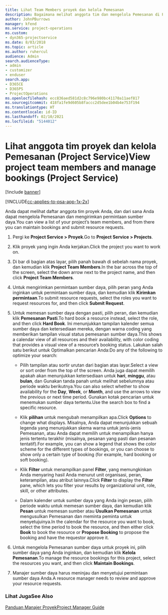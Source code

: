 ```yaml
---
title: Lihat Team Members proyek dan kelola Pemesanan
description: Bagaimana melihat anggota tim dan mengelola Pemesanan di Project Service
author: JohnPBurrows
manager: kfend
ms.service: project-operations
ms.custom:
- dyn365-projectservice
ms.date: 8/03/2018
ms.topic: article
ms.author: ruhercul
audience: Admin
search.audienceType:
- admin
- customizer
- enduser
search.app:
- D365CE
- D365PS
- ProjectOperations
ms.openlocfilehash: ecc836aed581d2c8c796e980bc41170a11aef817
ms.sourcegitcommit: 418fa1fe9d605b8faccc2d5dee1b04b4e753f194
ms.translationtype: HT
ms.contentlocale: id-ID
ms.lasthandoff: 02/10/2021
ms.locfileid: "5144012"
---
```

# <a name="view-project-team-members-and-manage-bookings-project-service"></a><span data-ttu-id="2772e-103">Lihat anggota tim proyek dan kelola Pemesanan (Project Service)</span><span class="sxs-lookup"><span data-stu-id="2772e-103">View project team members and manage bookings (Project Service)</span></span>

[!include [banner](../includes/psa-now-project-operations.md)]

[!INCLUDE[cc-applies-to-psa-app-1x-2x](../includes/cc-applies-to-psa-app-1x-2x.md)]

<span data-ttu-id="2772e-104">Anda dapat melihat daftar anggota tim proyek Anda, dan dari sana Anda dapat mengelola Pemesanan dan mengirimkan permintaan sumber daya.</span><span class="sxs-lookup"><span data-stu-id="2772e-104">You can view a list of your project’s team members, and from there you can maintain bookings and submit resource requests.</span></span>  
  
1.  <span data-ttu-id="2772e-105">Pergi ke **Project Service > Proyek**.</span><span class="sxs-lookup"><span data-stu-id="2772e-105">Go to **Project Service > Projects**.</span></span>  
  
2.  <span data-ttu-id="2772e-106">Klik proyek yang ingin Anda kerjakan.</span><span class="sxs-lookup"><span data-stu-id="2772e-106">Click the project you want to work on.</span></span>  
  
3.  <span data-ttu-id="2772e-107">Di bar di bagian atas layar, pilih panah bawah di sebelah nama proyek, dan kemudian klik **Project Team Members**.</span><span class="sxs-lookup"><span data-stu-id="2772e-107">In the bar across the top of the screen, select the down arrow next to the project name, and then click **Project Team Members**.</span></span>  
  
4.  <span data-ttu-id="2772e-108">Untuk mengirimkan permintaan sumber daya, pilih peran yang Anda inginkan untuk permintaan sumber daya, dan kemudian klik **Kirimkan permintaan**.</span><span class="sxs-lookup"><span data-stu-id="2772e-108">To submit resource requests, select the roles you want to request resources for, and then click **Submit Request**.</span></span>  
  
5.  <span data-ttu-id="2772e-109">Untuk memesan sumber daya dengan pasti, pilih peran, dan kemudian klik **Pemesanan Pasti**.</span><span class="sxs-lookup"><span data-stu-id="2772e-109">To hard book a resource instead, select the role, and then click **Hard Book**.</span></span> <span data-ttu-id="2772e-110">Ini menunjukkan tampilan kalender semua sumber daya dan ketersediaan mereka, dengan warna coding yang memberikan tampilan visual status pemesanan sumber daya.</span><span class="sxs-lookup"><span data-stu-id="2772e-110">This shows a calendar view of all resources and their availability, with color coding that provides a visual view of a resource’s booking status.</span></span> <span data-ttu-id="2772e-111">Lakukan salah satu berikut untuk Optimalkan pencarian Anda:</span><span class="sxs-lookup"><span data-stu-id="2772e-111">Do any of the following to optimize your search:</span></span>  
  
    -   <span data-ttu-id="2772e-112">Pilih tampilan atau sortir urutan dari bagian atas layar.</span><span class="sxs-lookup"><span data-stu-id="2772e-112">Select a view or sort order from the top of the screen.</span></span> <span data-ttu-id="2772e-113">Anda juga dapat memilih apakah akan menunjukkan ketersediaan untuk **hari**, **minggu**, atau **bulan**, dan Gunakan tanda panah untuk melihat sebelumnya atau periode waktu berikutnya.</span><span class="sxs-lookup"><span data-stu-id="2772e-113">You can also select whether to show availability for the **Day**, **Week**, or **Month**, and use the arrows to view the previous or next time period.</span></span> <span data-ttu-id="2772e-114">Gunakan kotak pencarian untuk menemukan sumber daya tertentu.</span><span class="sxs-lookup"><span data-stu-id="2772e-114">Use the search box to find a specific resource.</span></span>  
  
    -   <span data-ttu-id="2772e-115">Klik **pilihan** untuk mengubah menampilkan apa.</span><span class="sxs-lookup"><span data-stu-id="2772e-115">Click **Options** to change what displays.</span></span> <span data-ttu-id="2772e-116">Misalnya, Anda dapat menunjukkan sebuah legenda yang menunjukkan skema warna untuk jenis-jenis Pemesanan, atau Anda dapat memilih untuk menampilkan hanya jenis tertentu terakhir (misalnya, pesanan yang pasti dan pesanan tentatif).</span><span class="sxs-lookup"><span data-stu-id="2772e-116">For example, you can show a legend that shows the color scheme for the different types of bookings, or you can choose to show only a certain type of booking (for example, hard booking or soft booking).</span></span>  
  
    -   <span data-ttu-id="2772e-117">Klik **Filter** untuk menampilkan panel **Filter**, yang memungkinkan Anda menyaring hasil Anda menurut unit organisasi, peran, keterampilan, atau atribut lainnya.</span><span class="sxs-lookup"><span data-stu-id="2772e-117">Click **Filter** to display the **Filter** pane, which lets you filter your results by organizational unit, role, skill, or other attributes.</span></span>  
  
    -   <span data-ttu-id="2772e-118">Dalam kalender untuk sumber daya yang Anda ingin pesan, pilih periode waktu untuk memesan sumber daya, dan kemudian klik **Pesan** untuk memesan sumber atau **Usulkan Pemesanan** untuk mengusulkan Pemesanan dan meminta peminta untuk menyetujuinya.</span><span class="sxs-lookup"><span data-stu-id="2772e-118">In the calendar for the resource you want to book, select the time period to book the resource, and then either click **Book** to book the resource or **Propose Booking** to propose the booking and have the requestor approve it.</span></span>  
  
6.  <span data-ttu-id="2772e-119">Untuk mengelola Pemesanan sumber daya untuk proyek ini, pilih sumber daya yang Anda inginkan, dan kemudian klik **Kelola Pemesanan**.</span><span class="sxs-lookup"><span data-stu-id="2772e-119">To manage the resource bookings for this project, select the resources you want, and then click **Maintain Bookings**.</span></span>  
  
7.  <span data-ttu-id="2772e-120">Manajer sumber daya harus meninjau dan menyetujui permintaan sumber daya Anda.</span><span class="sxs-lookup"><span data-stu-id="2772e-120">A resource manager needs to review and approve your resource requests.</span></span>  
  
### <a name="see-also"></a><span data-ttu-id="2772e-121">Lihat Juga</span><span class="sxs-lookup"><span data-stu-id="2772e-121">See Also</span></span>  
 [<span data-ttu-id="2772e-122">Panduan Manajer Proyek</span><span class="sxs-lookup"><span data-stu-id="2772e-122">Project Manager Guide</span></span>](../psa/project-manager-guide.md)
